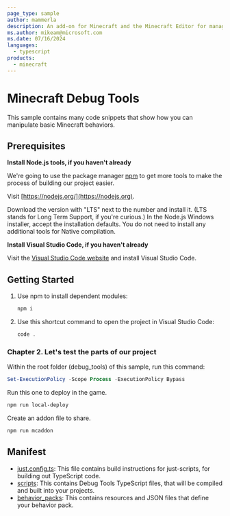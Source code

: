 ```yaml
---
page_type: sample
author: mammerla
description: An add-on for Minecraft and the Minecraft Editor for managing debug states and configuration.
ms.author: mikeam@microsoft.com
ms.date: 07/16/2024
languages:
  - typescript
products:
  - minecraft
---
```


# Minecraft Debug Tools

This sample contains many code snippets that show how you can manipulate basic Minecraft behaviors.

## Prerequisites

**Install Node.js tools, if you haven't already**

We're going to use the package manager [npm](https://www.npmjs.com/package/npm) to get more tools to make the process of building our project easier.

Visit [https://nodejs.org/](https://nodejs.org).

Download the version with "LTS" next to the number and install it. (LTS stands for Long Term Support, if you're curious.) In the Node.js Windows installer, accept the installation defaults. You do not need to install any additional tools for Native compilation.

**Install Visual Studio Code, if you haven't already**

Visit the [Visual Studio Code website](https://code.visualstudio.com) and install Visual Studio Code.

## Getting Started

1. Use npm to install dependent modules:

   ```powershell
   npm i
   ```

1. Use this shortcut command to open the project in Visual Studio Code:

   ```powershell
   code .
   ```

### Chapter 2. Let's test the parts of our project

Within the root folder (debug_tools) of this sample, run this command:

```powershell
Set-ExecutionPolicy -Scope Process -ExecutionPolicy Bypass
```

Run this one to deploy in the game.

```powershell
npm run local-deploy
```

Create an addon file to share.

```powershell
npm run mcaddon
```

## Manifest

- [just.config.ts](https://github.com/microsoft/minecraft-samples/blob/main/debug_tools/just.config.ts): This file contains build instructions for just-scripts, for building out TypeScript code.
- [scripts](https://github.com/microsoft/minecraft-samples/blob/main/debug_tools/scripts): This contains Debug Tools TypeScript files, that will be compiled and built into your projects.
- [behavior_packs](https://github.com/microsoft/minecraft-samples/blob/main/debug_tools/behavior_packs): This contains resources and JSON files that define your behavior pack.
